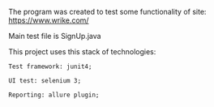 The program was created to test some functionality of site: https://www.wrike.com/

Main test file is SignUp.java

This project uses this stack of technologies:
    
    Test framework: junit4;
    
    UI test: selenium 3;
      
    Reporting: allure plugin;
